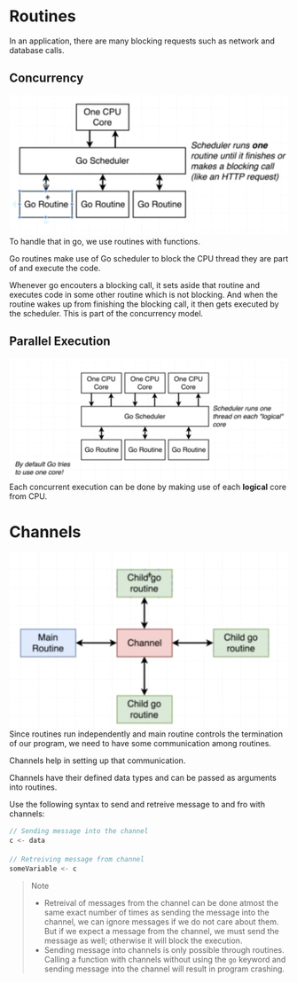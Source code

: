 # Routines

In an application, there are many blocking requests such as network and database calls.

## Concurrency

![Routine Diagram 1](dg-routine-1.png)
To handle that in go, we use routines with functions.  

Go routines make use of Go scheduler to block the CPU thread they are part of and execute the code.  

Whenever go encouters a blocking call, it sets aside that routine and executes code in some other routine which is not blocking. And when the routine wakes up from finishing the blocking call, it then gets executed by the scheduler. This is part of the concurrency model.

## Parallel Execution
![Routine Diagram 2](dg-routine-2.png)
Each concurrent execution can be done by making use of each **logical** core from CPU.

# Channels
![Channel](dg-channels.png)
Since routines run independently and main routine controls the termination of our program, we need to have some communication among routines.  

Channels help in setting up that communication.  

Channels have their defined data types and can be passed as arguments into routines.

Use the following syntax to send and retreive message to and fro with channels:

```go
// Sending message into the channel
c <- data

// Retreiving message from channel
someVariable <- c
```

> Note
> * Retreival of messages from the channel can be done atmost the same exact number of times as sending the message into the channel, we can ignore messages if we do not care about them. But if we expect a message from the channel, we must send the message as well; otherwise it will block the execution.  
> * Sending message into channels is only possible through routines. Calling a function with channels without using the `go` keyword and sending message into the channel will result in program crashing.